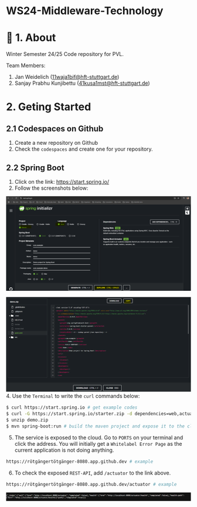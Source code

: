 # WS24-Middleware-Technology

# 👋 1. About

Winter Semester 24/25 Code repository for PVL.

Team Members:
1. Jan Weidelich (11waja1bif@hft-stuttgart.de)
2. Sanjay Prabhu Kunjibettu (41kusa1mst@hft-stuttgart.de)

# 2. Geting Started

## 2.1 Codespaces on Github

1. Create a new repository on Github
2. Check the `codespaces` and create one for your repository.

## 2.2 Spring Boot

1. Click on the link: https://start.spring.io/
2. Follow the screenshots below:

![alt text](./resources/images/demo_spring_initializr.png)

![alt text](./resources/images/demo_spring_boot_code_copy.png)
4. Use the `Terminal` to write the `curl` commands below:

```bash
$ curl https://start.spring.io # get example codes
$ curl -G https://start.spring.io/starter.zip -d dependencies=web,actuator -d type=maven-project -o demo.zip # actuator:= dependency
$ unzip demo.zip
$ mvn spring-boot:run # build the maven project and expose it to the cloud
```
5. The service is exposed to the cloud. Go to `PORTS` on your terminal and click the address. You will initially get a `Whitelabel Error Page` as the current application is not doing anything.
```bash
https://rötgängertötgänger-8080.app.github.dev # example
```
6. To check the exposed `REST-API`, add `/actuator` to the link above.
```bash
https://rötgängertötgänger-8080.app.github.dev/actuator # example
```

![alt text](./resources/images/demo_actuator.png)   